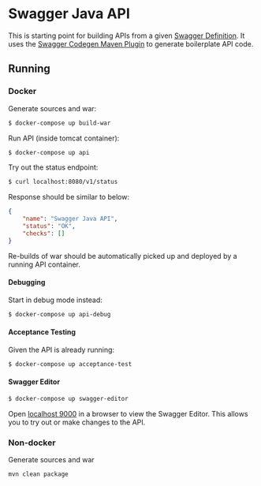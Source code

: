 # Swagger Java API

This is starting point for building APIs from a given [Swagger Definition](api/src/main/resources/swagger.yaml).
It uses the [Swagger Codegen Maven Plugin](https://github.com/swagger-api/swagger-codegen/tree/master/modules/swagger-codegen-maven-plugin) 
to generate boilerplate API code.

## Running

### Docker

Generate sources and war:
```bash
$ docker-compose up build-war
```

Run API (inside tomcat container):
```bash
$ docker-compose up api
```

Try out the status endpoint:
```bash
$ curl localhost:8080/v1/status
```
Response should be similar to below:
```json
{
    "name": "Swagger Java API",
    "status": "OK",
    "checks": []
}
```

Re-builds of war should be automatically picked up and deployed by a running API container.

#### Debugging 

Start in debug mode instead:
```bash
$ docker-compose up api-debug
```

#### Acceptance Testing

Given the API is already running:
```bash
$ docker-compose up acceptance-test
```

#### Swagger Editor

```bash
$ docker-compose up swagger-editor
```

Open [localhost 9000](http://localhost:9000/#/) in a browser to view the Swagger Editor. 
This allows you to try out or make changes to the API.

### Non-docker

Generate sources and war
```bash
mvn clean package
```
